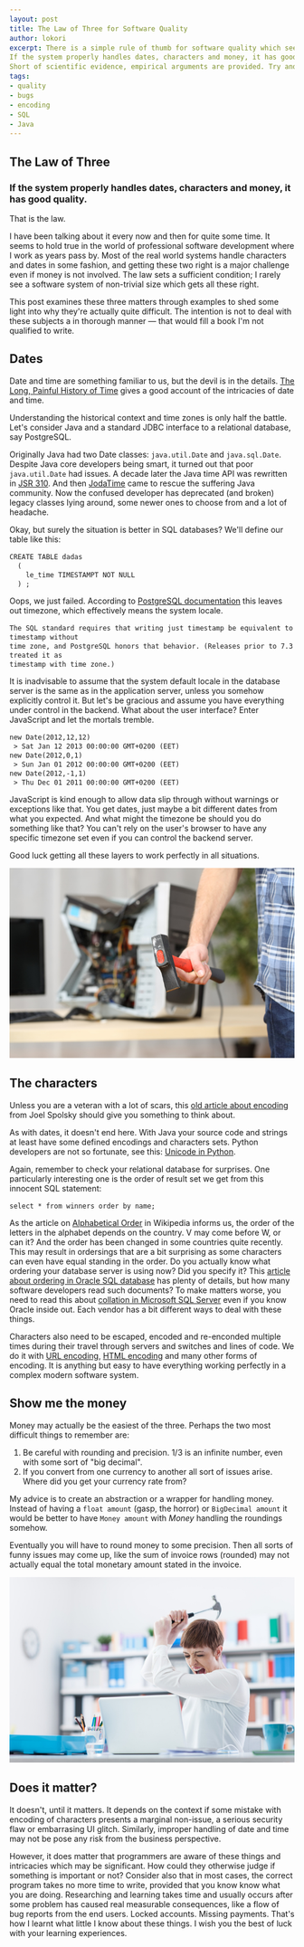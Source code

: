 ```yaml
---
layout: post
title: The Law of Three for Software Quality
author: lokori
excerpt: There is a simple rule of thumb for software quality which seems to remain true over the years: 
If the system properly handles dates, characters and money, it has good quality. 
Short of scientific evidence, empirical arguments are provided. Try and see how your system measures up against this law.
tags:
- quality
- bugs
- encoding
- SQL
- Java
---
```


## The Law of Three

### If the system properly handles dates, characters and money, it has good quality.

That is the law. 

I have been talking about it every now and then for quite some time. It seems to hold true in the world of professional software development where I work as years pass by. Most of the real world systems handle characters and dates in some fashion, and getting these two right is a major challenge even if money is not involved. The law sets a sufficient condition; I rarely see a software system of non-trivial size which gets all these right. 

This post examines these three matters through examples to shed some light into why they're actually quite difficult. The intention is not to deal with these subjects a in thorough manner — that would fill a book I'm not qualified to write.

## Dates

Date and time are something familiar to us, but the devil is in the details. [The Long, Painful History of Time](http://naggum.no/lugm-time.html) gives a good account of the intricacies of date and time.

Understanding the historical context and time zones is only half the battle. Let's consider Java and a standard JDBC interface to a relational database, say PostgreSQL. 

Originally Java had two Date classes: ```java.util.Date``` and ```java.sql.Date```. Despite Java core developers being smart, it
turned out that poor ```java.util.Date``` had issues. A decade later the Java time API was rewritten in [JSR 310](https://community.oracle.com/docs/DOC-983209). And then [JodaTime](http://www.joda.org/joda-time/) came to rescue the suffering Java community. Now the confused developer has deprecated (and broken) legacy classes lying around, some newer ones to choose from and a lot of headache. 

Okay, but surely the situation is better in SQL databases? We'll define our table like this:
```
CREATE TABLE dadas
  (
    le_time TIMESTAMPT NOT NULL
  ) ;
```

Oops, we just failed. According to [PostgreSQL documentation](https://www.postgresql.org/docs/9.1/static/datatype-datetime.html) this leaves out timezone, which effectively means the system locale. 

```
The SQL standard requires that writing just timestamp be equivalent to timestamp without 
time zone, and PostgreSQL honors that behavior. (Releases prior to 7.3 treated it as 
timestamp with time zone.)
```

It is inadvisable to assume that the system default locale in the database server is the same as in the application server, unless you somehow explicitly control it. But let's be gracious and assume you have everything under control in the backend. What about the user interface? Enter JavaScript and let the mortals tremble.

```
new Date(2012,12,12)
 > Sat Jan 12 2013 00:00:00 GMT+0200 (EET)
new Date(2012,0,1)
 > Sun Jan 01 2012 00:00:00 GMT+0200 (EET)
new Date(2012,-1,1)
 > Thu Dec 01 2011 00:00:00 GMT+0200 (EET)
```

JavaScript is kind enough to allow data slip through without warnings or exceptions like that. You get dates, just maybe a bit different dates from what you expected. And what might the timezone be should you do something like that? You can't rely on the user's browser to have any specific timezone set even if you can control the backend server. 

Good luck getting all these layers to work perfectly in all situations.

![Die you computer](/img/destroy-computer.jpg)

## The characters

Unless you are a veteran with a lot of scars, this [old article about encoding](https://www.joelonsoftware.com/2003/10/08/the-absolute-minimum-every-software-developer-absolutely-positively-must-know-about-unicode-and-character-sets-no-excuses/) from Joel Spolsky should give you something to think about.

As with dates, it doesn't end here. With Java your source code and strings at least have some defined encodings and characters sets. Python developers are not so fortunate, see this: [Unicode in Python](https://docs.python.org/2/howto/unicode.html). 

Again, remember to check your relational database for surprises. One particularly interesting one is the order of result set we get from this innocent SQL statement:

```
select * from winners order by name;
```

As the article on [Alphabetical Order](https://en.wikipedia.org/wiki/Alphabetical_order) in Wikipedia informs us, the order of the letters in the alphabet depends on the country. V may come before W, or can it? And the order has been changed in some countries quite recently. This may result in ordersings that are a bit surprising as some characters can even have equal standing in the order. Do you actually know what ordering your database server is using now? Did you specify it? This [article about ordering in Oracle SQL database](https://docs.oracle.com/cd/B19306_01/server.102/b14225/ch5lingsort.htm) has plenty of details, but how many software developers read such documents? To make matters worse, you need to read this about [collation in Microsoft SQL Server](https://www.red-gate.com/simple-talk/sql/sql-development/questions-sql-server-collations-shy-ask/) even if you know Oracle inside out. Each vendor has a bit different ways to deal with these things.

Characters also need to be escaped, encoded and re-enconded multiple times during their travel through servers and switches and lines of code. We do it with [URL encoding](https://www.w3schools.com/TagS/ref_urlencode.asp), [HTML encoding](https://www.w3schools.com/html/html_charset.asp) and many other forms of encoding. It is anything but easy to have everything working perfectly in a complex modern software system.

## Show me the money

Money may actually be the easiest of the three. Perhaps the two most difficult things to remember are:
1. Be careful with rounding and precision. 1/3 is an infinite number, even with some sort of "big decimal".
2. If you convert from one currency to another all sort of issues arise. Where did you get your currency rate from? 

My advice is to create an abstraction or a wrapper for handling money. Instead of having a ```float amount``` (gasp, the horror) or ```BigDecimal amount``` it would be better to have ```Money amount``` with *Money* handling the roundings somehow. 

Eventually you will have to round money to some precision. Then all sorts of funny issues may come up, like the sum of invoice rows (rounded) may not actually equal the total monetary amount stated in the invoice.

![computer destruction](/img/destroy-computer2.jpg)

## Does it matter?

It doesn't, until it matters. It depends on the context if some mistake with encoding of characters presents a marginal non-issue, a serious security flaw or embarrasing UI glitch. Similarly, improper handling of date and time may not be pose any risk from the business perspective.

However, it does matter that programmers are aware of these things and intricacies which may be significant. How could they otherwise judge if something is important or not? Consider also that in most cases, the correct program takes no more time to write, provided that you know know what you are doing. Researching and learning takes time and usually occurs after some problem has caused real measurable consequences, like a flow of bug reports from the end users. Locked accounts. Missing payments. That's how I learnt what little I know about these things. I wish you the best of luck with your learning experiences.

